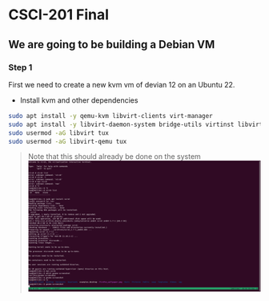 # CSCI-201 Final

## We are going to be building a Debian VM

### Step 1
First we need to create a new kvm vm of devian 12 on an Ubuntu 22.
- Install kvm and other dependencies
```bash
sudo apt install -y qemu-kvm libvirt-clients virt-manager
sudo apt install -y libvirt-daemon-system bridge-utils virtinst libvirt-daemon
sudo usermod -aG libvirt tux  
sudo usermod -aG libvirt-qemu tux
```
> Note that this should already be done on the system
![test](assets/1.png)
